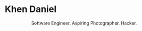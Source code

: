 Khen Daniel
===

<div style="text-align: center">
Software Engineer. Aspiring Photographer. Hacker.
</div>
